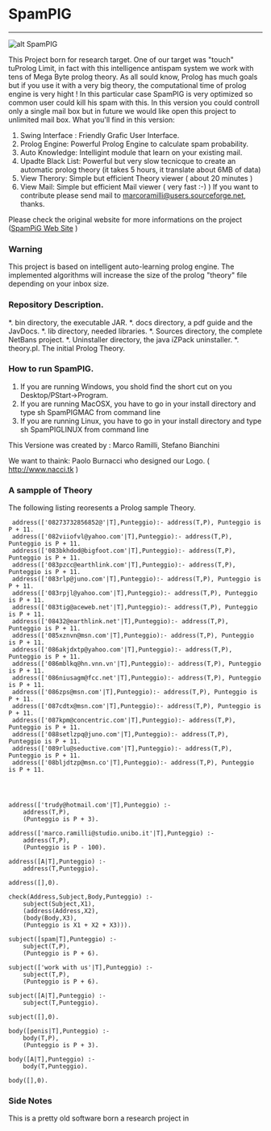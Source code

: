 # SpamPIG
---------

![alt SpamPIG](http://spampig.sourceforge.net/img/pig.png "")

This Project born for research target. One of our target was "touch" tuProlog Limit, in fact with this intelligence antispam system we work with tens of Mega Byte prolog theory. As all sould know, Prolog has much goals but if you use it with a very big theory, the computational time of prolog engine is very hight ! In this particular case SpamPIG is very optimized so common user could kill his spam with this. In this version you could controll only a single mail box but in future we would like open this project to unlimited mail box.
What you'll find in this version:

1. Swing Interface : Friendly Grafic User Interface.
2. Prolog Engine: Powerful Prolog Engine to calculate spam probability.
3. Auto Knowledge: Intelligint module that learn on your existing mail.
4. Upadte Black List: Powerful but very slow tecnicque to create an automatic prolog theory (it takes 5 hours, it translate about 6MB of data)
5. View Therory: Simple but efficient Theory viewer ( about 20 minutes )
6. View Mail: Simple but efficient Mail viewer ( very fast :-) )
If you want to contribute please send mail to marcoramilli@users.sourceforge.net, thanks.

Please check the original website for more informations on the project ([SpamPiG Web Site](http://spampig.sourceforge.net) )

### Warning
This project is based on intelligent auto-learning prolog engine. The implemented algorithms will increase the size of the prolog "theory" file depending on your inbox size.

### Repository Description.

*. bin directory, the executable JAR.
*. docs directory, a pdf guide and the JavDocs.
*. lib directory, needed libraries.
*. Sources directory, the complete NetBans project. 
*. Uninstaller directory, the java iZPack uninstaller. 
*. theory.pl. The initial Prolog Theory.

### How to run SpamPIG.

1. If you are running Windows, you shold find the short cut on you Desktop/PStart->Program.
2. If you are running MacOSX, you have to go in your install directory and type sh SpamPIGMAC from command line
3. If you are running Linux,  you have to go in your install directory and type sh SpamPIGLINUX from command line
	
This Versione was created by :
Marco Ramilli, Stefano Bianchini

We want to thaink: 
Paolo Burnacci who designed our Logo. ( http://www.nacci.tk )

### A sampple of Theory
The following listing reoresents a Prolog sample Theory.

```
 address(['08273732856852@'|T],Punteggio):- address(T,P), Punteggio is P + 11. 
 address(['082viiofvl@yahoo.com'|T],Punteggio):- address(T,P), Punteggio is P + 11. 
 address(['083bkhdod@bigfoot.com'|T],Punteggio):- address(T,P), Punteggio is P + 11. 
 address(['083pzcc@earthlink.com'|T],Punteggio):- address(T,P), Punteggio is P + 11. 
 address(['083rlp@juno.com'|T],Punteggio):- address(T,P), Punteggio is P + 11. 
 address(['083rpjl@yahoo.com'|T],Punteggio):- address(T,P), Punteggio is P + 11. 
 address(['083tig@aceweb.net'|T],Punteggio):- address(T,P), Punteggio is P + 11. 
 address(['08432@earthlink.net'|T],Punteggio):- address(T,P), Punteggio is P + 11. 
 address(['085xznvn@msn.com'|T],Punteggio):- address(T,P), Punteggio is P + 11. 
 address(['086akjdxtp@yahoo.com'|T],Punteggio):- address(T,P), Punteggio is P + 11. 
 address(['086mblkq@hn.vnn.vn'|T],Punteggio):- address(T,P), Punteggio is P + 11. 
 address(['086niusagm@fcc.net'|T],Punteggio):- address(T,P), Punteggio is P + 11. 
 address(['086zps@msn.com'|T],Punteggio):- address(T,P), Punteggio is P + 11. 
 address(['087cdtx@msn.com'|T],Punteggio):- address(T,P), Punteggio is P + 11. 
 address(['087kpm@concentric.com'|T],Punteggio):- address(T,P), Punteggio is P + 11. 
 address(['088setlzpq@juno.com'|T],Punteggio):- address(T,P), Punteggio is P + 11. 
 address(['089rlu@seductive.com'|T],Punteggio):- address(T,P), Punteggio is P + 11. 
 address(['08bljdtzp@msn.co'|T],Punteggio):- address(T,P), Punteggio is P + 11. 
 



address(['trudy@hotmail.com'|T],Punteggio) :-
	address(T,P),
	(Punteggio is P + 3).

address(['marco.ramilli@studio.unibo.it'|T],Punteggio) :-
	address(T,P),
	(Punteggio is P - 100).

address([A|T],Punteggio) :-
	address(T,Punteggio).

address([],0).

check(Address,Subject,Body,Punteggio) :-
	subject(Subject,X1),
	(address(Address,X2),
	(body(Body,X3),
	(Punteggio is X1 + X2 + X3))).

subject([spam|T],Punteggio) :-
	subject(T,P),
	(Punteggio is P + 6).

subject(['work with us'|T],Punteggio) :-
	subject(T,P),
	(Punteggio is P + 6).

subject([A|T],Punteggio) :-
	subject(T,Punteggio).

subject([],0).

body([penis|T],Punteggio) :-
	body(T,P),
	(Punteggio is P + 3).

body([A|T],Punteggio) :-
	body(T,Punteggio).

body([],0).

```

### Side Notes
This is a pretty old software born a research project in 
